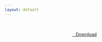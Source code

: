 ```yaml
---
layout: default
---
```


<br />

<br />

<center>
<a href="https://drive.google.com/uc?authuser=0&id=1v3Cl8BDgI7YSPwe3HLBI4f5NBtE78ulA&export=download" class="hbt"><i class="fa fa-chevron-down" aria-hidden="true"></i>&nbsp; &nbsp;Download</a>
</center><br />

<br />
